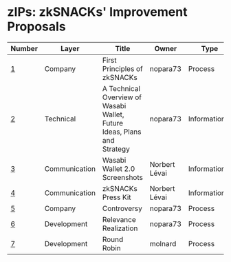 # zIPs: zkSNACKs' Improvement Proposals

| Number                                                                        | Layer         | Title                                                                   | Owner         | Type          | Status   |
|-------------------------------------------------------------------------------|---------------|-------------------------------------------------------------------------|---------------|---------------|----------|
| [1](https://github.com/zkSNACKs/zIPs/blob/master/FirstPrinciples.md)          | Company       | First Principles of zkSNACKs                                            | nopara73      | Process       | Active   |
| [2](https://github.com/zkSNACKs/zIPs/blob/master/TechOverview.md)             | Technical     | A Technical Overview of Wasabi Wallet, Future Ideas, Plans and Strategy | nopara73      | Informational | Obsolete |
| [3](https://github.com/zkSNACKs/zIPs/blob/master/Wasabi2.0%20Screenshots.zip) | Communication | Wasabi Wallet 2.0 Screenshots                                           | Norbert Lévai | Informational | Active   |
| [4](https://github.com/zkSNACKs/zIPs/blob/master/WasabiPressKit.zip)          | Communication | zkSNACKs Press Kit                                                      | Norbert Lévai | Informational | Active   |
| [5](https://github.com/zkSNACKs/zIPs/blob/master/Controversy.md) | Company | Controversy | nopara73 | Process | Obsolete |
| [6](https://github.com/zkSNACKs/zIPs/blob/master/RelevanceRealization.md) | Development | Relevance Realization | nopara73 | Process | Active |
| [7](https://github.com/zkSNACKs/zIPs/blob/master/RoundRobin.md) | Development | Round Robin | molnard | Process | Active |

